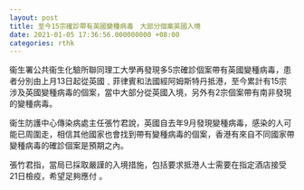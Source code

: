 ```yaml
---
layout: post
title: 至今15宗確診帶有英國變種病毒　大部分個案英國入境
date: 2021-01-05 17:36:56.000000000 +08:00
categories: rthk
---
```


衞生署公共衞生化驗所聯同理工大學再發現多5宗確診個案帶有英國變種病毒，患者分別由上月13日起從英國﹑菲律賓和法國經阿姆斯特丹抵港，至今累計有15宗涉及英國變種病毒的個案，當中大部分從英國入境，另外有2宗個案帶有南非發現的變種病毒。

衞生防護中心傳染病處主任張竹君說，英國自去年9月發現變種病毒，感染的人可能已周圍走，相信其他國家也會找到帶有變種病毒的個案，香港有來自不同國家帶變種病毒的確診個案是預期之內。

張竹君指，當局已採取嚴謹的入境措施，包括要求抵港人士需要在指定酒店接受21日檢疫，希望足夠應付 。
